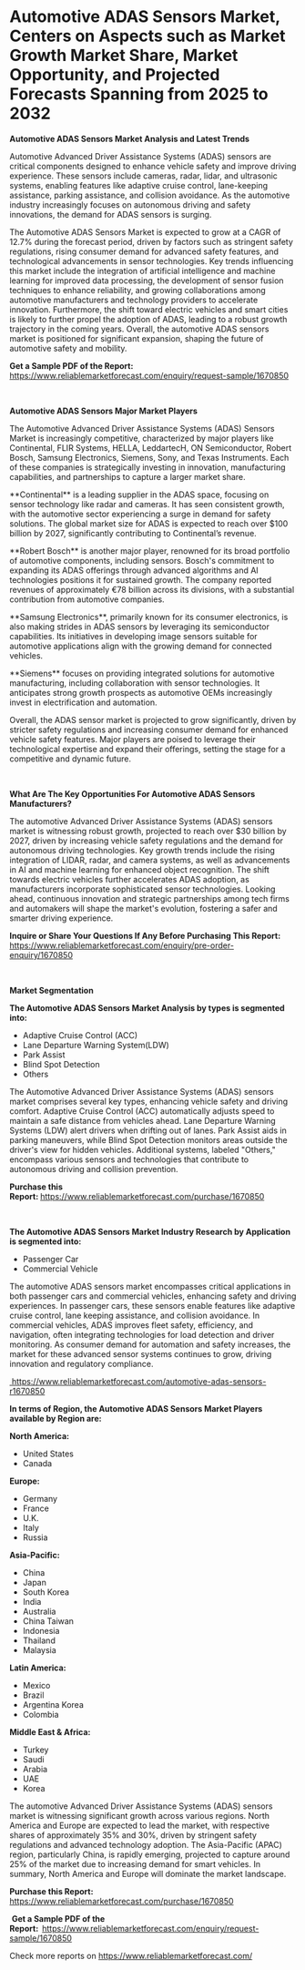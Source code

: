 <p><h1>Automotive ADAS Sensors Market, Centers on Aspects such as Market Growth Market Share, Market Opportunity, and Projected Forecasts Spanning from 2025 to 2032</h1></p><p><strong>Automotive ADAS Sensors Market Analysis and Latest Trends</strong></p>
<p><p>Automotive Advanced Driver Assistance Systems (ADAS) sensors are critical components designed to enhance vehicle safety and improve driving experience. These sensors include cameras, radar, lidar, and ultrasonic systems, enabling features like adaptive cruise control, lane-keeping assistance, parking assistance, and collision avoidance. As the automotive industry increasingly focuses on autonomous driving and safety innovations, the demand for ADAS sensors is surging.</p><p>The Automotive ADAS Sensors Market is expected to grow at a CAGR of 12.7% during the forecast period, driven by factors such as stringent safety regulations, rising consumer demand for advanced safety features, and technological advancements in sensor technologies. Key trends influencing this market include the integration of artificial intelligence and machine learning for improved data processing, the development of sensor fusion techniques to enhance reliability, and growing collaborations among automotive manufacturers and technology providers to accelerate innovation. Furthermore, the shift toward electric vehicles and smart cities is likely to further propel the adoption of ADAS, leading to a robust growth trajectory in the coming years. Overall, the automotive ADAS sensors market is positioned for significant expansion, shaping the future of automotive safety and mobility.</p></p>
<p><strong>Get a Sample PDF of the Report:&nbsp;</strong> <a href="https://www.reliablemarketforecast.com/enquiry/request-sample/1670850?utm_campaign=3069&utm_medium=2&utm_source=Github&utm_content=ia&utm_term=30032025&utm_id=automotive-adas-sensors">https://www.reliablemarketforecast.com/enquiry/request-sample/1670850</a></p>
<p>&nbsp;</p>
<p><strong>Automotive ADAS Sensors Major Market Players</strong></p>
<p><p>The Automotive Advanced Driver Assistance Systems (ADAS) Sensors Market is increasingly competitive, characterized by major players like Continental, FLIR Systems, HELLA, LeddartecH, ON Semiconductor, Robert Bosch, Samsung Electronics, Siemens, Sony, and Texas Instruments. Each of these companies is strategically investing in innovation, manufacturing capabilities, and partnerships to capture a larger market share.</p><p>**Continental** is a leading supplier in the ADAS space, focusing on sensor technology like radar and cameras. It has seen consistent growth, with the automotive sector experiencing a surge in demand for safety solutions. The global market size for ADAS is expected to reach over $100 billion by 2027, significantly contributing to Continental’s revenue.</p><p>**Robert Bosch** is another major player, renowned for its broad portfolio of automotive components, including sensors. Bosch's commitment to expanding its ADAS offerings through advanced algorithms and AI technologies positions it for sustained growth. The company reported revenues of approximately €78 billion across its divisions, with a substantial contribution from automotive companies.</p><p>**Samsung Electronics**, primarily known for its consumer electronics, is also making strides in ADAS sensors by leveraging its semiconductor capabilities. Its initiatives in developing image sensors suitable for automotive applications align with the growing demand for connected vehicles.</p><p>**Siemens** focuses on providing integrated solutions for automotive manufacturing, including collaboration with sensor technologies. It anticipates strong growth prospects as automotive OEMs increasingly invest in electrification and automation.</p><p>Overall, the ADAS sensor market is projected to grow significantly, driven by stricter safety regulations and increasing consumer demand for enhanced vehicle safety features. Major players are poised to leverage their technological expertise and expand their offerings, setting the stage for a competitive and dynamic future.</p></p>
<p>&nbsp;</p>
<p><strong>What Are The Key Opportunities For Automotive ADAS Sensors Manufacturers?</strong></p>
<p><p>The automotive Advanced Driver Assistance Systems (ADAS) sensors market is witnessing robust growth, projected to reach over $30 billion by 2027, driven by increasing vehicle safety regulations and the demand for autonomous driving technologies. Key growth trends include the rising integration of LIDAR, radar, and camera systems, as well as advancements in AI and machine learning for enhanced object recognition. The shift towards electric vehicles further accelerates ADAS adoption, as manufacturers incorporate sophisticated sensor technologies. Looking ahead, continuous innovation and strategic partnerships among tech firms and automakers will shape the market's evolution, fostering a safer and smarter driving experience.</p></p>
<p><strong>Inquire or Share Your Questions If Any Before Purchasing This Report:</strong> <a href="https://www.reliablemarketforecast.com/enquiry/pre-order-enquiry/1670850?utm_campaign=3069&utm_medium=2&utm_source=Github&utm_content=ia&utm_term=30032025&utm_id=automotive-adas-sensors">https://www.reliablemarketforecast.com/enquiry/pre-order-enquiry/1670850</a></p>
<p>&nbsp;</p>
<p><strong>Market Segmentation</strong></p>
<p><strong>The Automotive ADAS Sensors Market Analysis by types is segmented into:</strong></p>
<p><ul><li>Adaptive Cruise Control (ACC)</li><li>Lane Departure Warning System(LDW)</li><li>Park Assist</li><li>Blind Spot Detection</li><li>Others</li></ul></p>
<p><p>The Automotive Advanced Driver Assistance Systems (ADAS) sensors market comprises several key types, enhancing vehicle safety and driving comfort. Adaptive Cruise Control (ACC) automatically adjusts speed to maintain a safe distance from vehicles ahead. Lane Departure Warning Systems (LDW) alert drivers when drifting out of lanes. Park Assist aids in parking maneuvers, while Blind Spot Detection monitors areas outside the driver's view for hidden vehicles. Additional systems, labeled "Others," encompass various sensors and technologies that contribute to autonomous driving and collision prevention.</p></p>
<p><strong>Purchase this Report:&nbsp;</strong><a href="https://www.reliablemarketforecast.com/purchase/1670850?utm_campaign=3069&utm_medium=2&utm_source=Github&utm_content=ia&utm_term=30032025&utm_id=automotive-adas-sensors">https://www.reliablemarketforecast.com/purchase/1670850</a></p>
<p>&nbsp;</p>
<p><strong>The Automotive ADAS Sensors Market Industry Research by Application is segmented into:</strong></p>
<p><ul><li>Passenger Car</li><li>Commercial Vehicle</li></ul></p>
<p><p>The automotive ADAS sensors market encompasses critical applications in both passenger cars and commercial vehicles, enhancing safety and driving experiences. In passenger cars, these sensors enable features like adaptive cruise control, lane keeping assistance, and collision avoidance. In commercial vehicles, ADAS improves fleet safety, efficiency, and navigation, often integrating technologies for load detection and driver monitoring. As consumer demand for automation and safety increases, the market for these advanced sensor systems continues to grow, driving innovation and regulatory compliance.</p></p>
<p><a href="https://www.reliablemarketforecast.com/automotive-adas-sensors-r1670850?utm_campaign=3069&utm_medium=2&utm_source=Github&utm_content=ia&utm_term=30032025&utm_id=automotive-adas-sensors">&nbsp;https://www.reliablemarketforecast.com/automotive-adas-sensors-r1670850</a></p>
<p><strong>In terms of Region, the Automotive ADAS Sensors Market Players available by Region are:</strong></p>
<p>
    <p> <strong> North America: </strong>
        <ul>
            <li>United States</li>
            <li>Canada</li>
        </ul>
        </p> 
    <p> <strong> Europe: </strong>
        <ul>
            <li>Germany</li>
            <li>France</li>
            <li>U.K.</li>
            <li>Italy</li>
            <li>Russia</li>
        </ul>
        </p> 
    <p> <strong> Asia-Pacific: </strong>
        <ul>
            <li>China</li>
            <li>Japan</li>
            <li>South Korea</li>
            <li>India</li>
            <li>Australia</li>
            <li>China Taiwan</li>
            <li>Indonesia</li>
            <li>Thailand</li>
            <li>Malaysia</li>
        </ul>
        </p> 
    <p> <strong> Latin America: </strong>
        <ul>
            <li>Mexico</li>
            <li>Brazil</li>
            <li>Argentina Korea</li>
            <li>Colombia</li>
        </ul>
        </p> 
    <p> <strong> Middle East & Africa: </strong>
        <ul>
            <li>Turkey</li>
            <li>Saudi</li>
            <li>Arabia</li>
            <li>UAE</li>
            <li>Korea</li>
        </ul>
    </p>
    </p>
<p><p>The automotive Advanced Driver Assistance Systems (ADAS) sensors market is witnessing significant growth across various regions. North America and Europe are expected to lead the market, with respective shares of approximately 35% and 30%, driven by stringent safety regulations and advanced technology adoption. The Asia-Pacific (APAC) region, particularly China, is rapidly emerging, projected to capture around 25% of the market due to increasing demand for smart vehicles. In summary, North America and Europe will dominate the market landscape.</p></p>
<p><strong>Purchase this Report: </strong><a href="https://www.reliablemarketforecast.com/purchase/1670850?utm_campaign=3069&utm_medium=2&utm_source=Github&utm_content=ia&utm_term=30032025&utm_id=automotive-adas-sensors">https://www.reliablemarketforecast.com/purchase/1670850</a></p>
<p>&nbsp;<strong>Get a Sample PDF of the Report:&nbsp;&nbsp;</strong><a href="https://www.reliablemarketforecast.com/enquiry/request-sample/1670850?utm_campaign=3069&utm_medium=2&utm_source=Github&utm_content=ia&utm_term=30032025&utm_id=automotive-adas-sensors">https://www.reliablemarketforecast.com/enquiry/request-sample/1670850</a></p>
<p><strong></strong></p>
<p>Check more reports on <a href="https://www.reliablemarketforecast.com/?utm_campaign=3069&utm_medium=2&utm_source=Github&utm_content=ia&utm_term=30032025&utm_id=automotive-adas-sensors">https://www.reliablemarketforecast.com/</a></p>
